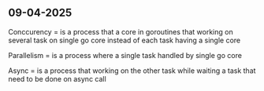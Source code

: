 ## 09-04-2025

Conccurency = is a process that a core in goroutines that working on several task on single go core instead of each task having a single core

Parallelism = is a process where a single task handled by single go core 

Async = is a process that working on the other task while waiting a task that need to be done on async call 

